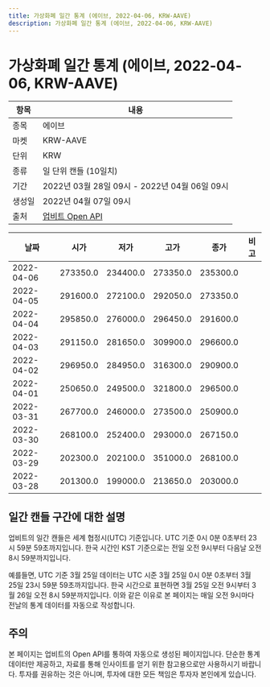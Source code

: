 ```yaml
---
title: 가상화폐 일간 통계 (에이브, 2022-04-06, KRW-AAVE)
description: 가상화폐 일간 통계 (에이브, 2022-04-06, KRW-AAVE)
---
```



가상화폐 일간 통계 (에이브, 2022-04-06, KRW-AAVE)
===

|항목|내용|
|--|--|
|종목|에이브|
|마켓|KRW-AAVE|
|단위|KRW|
|종류|일 단위 캔들 (10일치)|
|기간|2022년 03월 28일 09시 - 2022년 04월 06일 09시|
|생성일|2022년 04월 07일 09시|
|출처|[업비트 Open API](https://docs.upbit.com)|


|날짜|시가|저가|고가|종가|비고|
|--|--|--|--|--|--|
|2022-04-06|273350.0|234400.0|273350.0|235300.0|    |
|2022-04-05|291600.0|272100.0|292050.0|273350.0|    |
|2022-04-04|295850.0|276000.0|296450.0|291600.0|    |
|2022-04-03|291150.0|281650.0|309900.0|296600.0|    |
|2022-04-02|296950.0|284950.0|316300.0|290900.0|    |
|2022-04-01|250650.0|249500.0|321800.0|296500.0|    |
|2022-03-31|267700.0|246000.0|273500.0|250900.0|    |
|2022-03-30|268100.0|252400.0|293000.0|267150.0|    |
|2022-03-29|202300.0|202100.0|351000.0|268100.0|    |
|2022-03-28|201300.0|199000.0|213650.0|203000.0|    |


일간 캔들 구간에 대한 설명
---


업비트의 일간 캔들은 세계 협정시(UTC) 기준입니다. 
UTC 기준 0시 0분 0초부터 23시 59분 59초까지입니다. 
한국 시간인 KST 기준으로는 전일 오전 9시부터 다음날 오전 8시 59분까지입니다. 


예를들면, UTC 기준 3월 25일 데이터는 UTC 시준 3월 25일 0시 0분 0초부터 3월 25일 23시 59분 59초까지입니다. 
한국 시간으로 표현하면 3월 25일 오전 9시부터 3월 26일 오전 8시 59분까지입니다. 
이와 같은 이유로 본 페이지는 매일 오전 9시마다 전날의 통계 데이터를 자동으로 작성합니다. 


주의
---


본 페이지는 업비트의 Open API를 통하여 자동으로 생성된 페이지입니다. 
단순한 통계 데이터만 제공하고, 자료를 통해 인사이트를 얻기 위한 참고용으로만 사용하시기 바랍니다. 
투자를 권유하는 것은 아니며, 투자에 대한 모든 책임은 투자자 본인에게 있습니다. 
